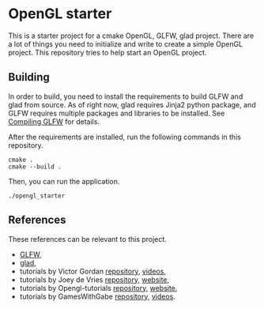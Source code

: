 # OpenGL starter

This is a starter project for a cmake OpenGL, GLFW, glad project. There are a lot of things you need to initialize and write to create a simple OpenGL project. This repository tries to help start an OpenGL project.

## Building

In order to build, you need to install the requirements to build GLFW and glad from source.
As of right now, glad requires Jinja2 python package, and GLFW requires multiple packages and libraries to be installed. See [Compiling GLFW](https://www.glfw.org/docs/latest/compile.html) for details.

After the requirements are installed, run the following commands in this repository.
```
cmake .
cmake --build .
```

Then, you can run the application.
```
./opengl_starter
```

## References

These references can be relevant to this project.
* [GLFW](https://www.glfw.org/),
* [glad](https://github.com/Dav1dde/glad/),
* tutorials by Victor Gordan [repository](https://github.com/VictorGordan/opengl-tutorials), [videos](https://www.youtube.com/playlist?list=PLPaoO-vpZnumdcb4tZc4x5Q-v7CkrQ6M-),
* tutorials by Joey de Vries [repository](https://github.com/JoeyDeVries/LearnOpenGL), [website](https://learnopengl.com),
* tutorials by Opengl-tutorials [repository](https://github.com/opengl-tutorials/ogl), [website](https://www.opengl-tutorial.org/),
* tutorials by GamesWithGabe [repository](https://github.com/codingminecraft/MinecraftCloneForYoutube/), [videos](https://www.youtube.com/playlist?list=PLtrSb4XxIVbodGYZZVzC1PAZfwckrXp_X).
